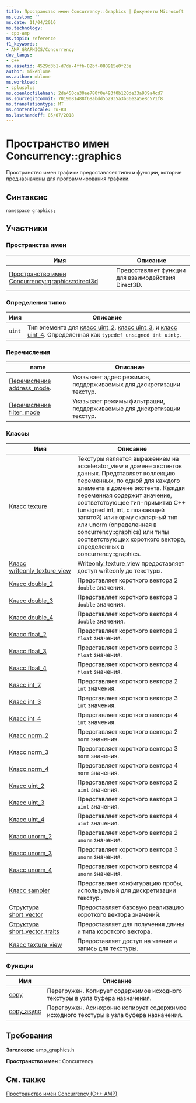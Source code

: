```yaml
---
title: Пространство имен Concurrency::Graphics | Документы Microsoft
ms.custom: ''
ms.date: 11/04/2016
ms.technology:
- cpp-amp
ms.topic: reference
f1_keywords:
- AMP_GRAPHICS/Concurrency
dev_langs:
- C++
ms.assetid: 4529d3b1-d7da-4ffb-82bf-080915e0f23e
author: mikeblome
ms.author: mblome
ms.workload:
- cplusplus
ms.openlocfilehash: 2da450ca30ee780f0e493f0b120de33a939a4cd7
ms.sourcegitcommit: 7019081488f68abdd5b2935a3b36e2a5e8c571f8
ms.translationtype: MT
ms.contentlocale: ru-RU
ms.lasthandoff: 05/07/2018
---
```

# <a name="concurrencygraphics-namespace"></a>Пространство имен Concurrency::graphics
Пространство имен графики предоставляет типы и функции, которые предназначены для программирования графики.  
  
## <a name="syntax"></a>Синтаксис  
  
```  
namespace graphics;  
```  
  
## <a name="members"></a>Участники  
  
### <a name="namespaces"></a>Пространства имен  
  
|Имя|Описание|  
|----------|-----------------|  
|[Пространство имен Concurrency::graphics::direct3d](concurrency-graphics-direct3d-namespace.md)|Предоставляет функции для взаимодействия Direct3D.|  
  
### <a name="typedefs"></a>Определения типов  
  
|Имя|Описание|  
|----------|-----------------|  
|`uint`|Тип элемента для [класс uint_2](uint-2-class.md), [класс uint_3](uint-3-class.md), и [класс uint_4](uint-4-class.md). Определенная как `typedef unsigned int uint;`.|  
  
### <a name="enumerations"></a>Перечисления  
  
|name|Описание|  
|----------|-----------------|  
|[Перечисление address_mode](concurrency-graphics-namespace-enums.md#address_mode).|Указывает адрес режимов, поддерживаемых для дискретизации текстур.|  
|[Перечисление filter_mode](concurrency-graphics-namespace-enums.md#filter_mode)|Указывает режимы фильтрации, поддерживаемые для дискретизации текстур.|  
  
### <a name="classes"></a>Классы  
  
|Имя|Описание|  
|----------|-----------------|  
|[Класс texture](texture-class.md)|Текстуры является выражением на accelerator_view в домене экстентов данных. Представляет коллекцию переменных, по одной для каждого элемента в домене экстента. Каждая переменная содержит значение, соответствующее тип-примитив C++ (unsigned int, int, с плавающей запятой) или норму скалярный тип или unorm (определенная в concurrency::graphics) или типы соответствующих короткого вектора, определенных в concurrency::graphics.|  
|[Класс writeonly_texture_view](writeonly-texture-view-class.md)|Writeonly_texture_view предоставляет доступ writeonly до текстуры.|  
|[Класс double_2](double-2-class.md)|Представляет короткого вектора 2 `double` значения.|  
|[Класс double_3](double-3-class.md)|Представляет короткого вектора 3 `double` значения.|  
|[Класс double_4](double-4-class.md)|Представляет короткого вектора 4 `double` значения.|  
|[Класс float_2](float-2-class.md)|Представляет короткого вектора 2 `float` значения.|  
|[Класс float_3](float-3-class.md)|Представляет короткого вектора 3 `float` значения.|  
|[Класс float_4](float-4-class.md)|Представляет короткого вектора 4 `float` значения.|  
|[Класс int_2](int-2-class.md)|Представляет короткого вектора 2 `int` значения.|  
|[Класс int_3](int-3-class.md)|Представляет короткого вектора 3 `int` значения.|  
|[Класс int_4](int-4-class.md)|Представляет короткого вектора 4 `int` значения.|  
|[Класс norm_2](norm-2-class.md)|Представляет короткого вектора 2 `norm` значения.|  
|[Класс norm_3](norm-3-class.md)|Представляет короткого вектора 3 `norm` значения.|  
|[Класс norm_4](norm-4-class.md)|Представляет короткого вектора 4 `norm` значения.|  
|[Класс uint_2](uint-2-class.md)|Представляет короткого вектора 2 `uint` значения.|  
|[Класс uint_3](uint-3-class.md)|Представляет короткого вектора 3 `uint` значения.|  
|[Класс uint_4](uint-4-class.md)|Представляет короткого вектора 4 `uint` значения.|  
|[Класс unorm_2](unorm-2-class.md)|Представляет короткого вектора 2 `unorm` значения.|  
|[Класс unorm_3](unorm-3-class.md)|Представляет короткого вектора 3 `unorm` значения.|  
|[Класс unorm_4](unorm-4-class.md)|Представляет короткого вектора 4 `unorm` значения.|  
|[Класс sampler](sampler-class.md)|Представляет конфигурацию пробы, используемый для дискретизации текстур.|  
|[Структура short_vector](short-vector-structure.md)|Предоставляет базовую реализацию короткого вектора значений.|  
|[Структура short_vector_traits](short-vector-traits-structure.md)|Предоставляет для получения длины и типа короткого вектора.|  
|[Класс texture_view](texture-view-class.md)|Предоставляет доступ на чтение и запись для текстуры.|  
  
### <a name="functions"></a>Функции  
  
|Имя|Описание|  
|----------|-----------------|  
|[copy](concurrency-graphics-namespace-functions.md#copy)|Перегружен. Копирует содержимое исходного текстуры в узла буфера назначения.|  
|[copy_async](concurrency-graphics-namespace-functions.md#copy_async)|Перегружен. Асинхронно копирует содержимое исходного текстуры в узла буфера назначения.|  
  
## <a name="requirements"></a>Требования  
 **Заголовок:** amp_graphics.h  
  
 **Пространство имен** : Concurrency  
  
## <a name="see-also"></a>См. также  
 [Пространство имен Concurrency (C++ AMP)](concurrency-namespace-cpp-amp.md)
